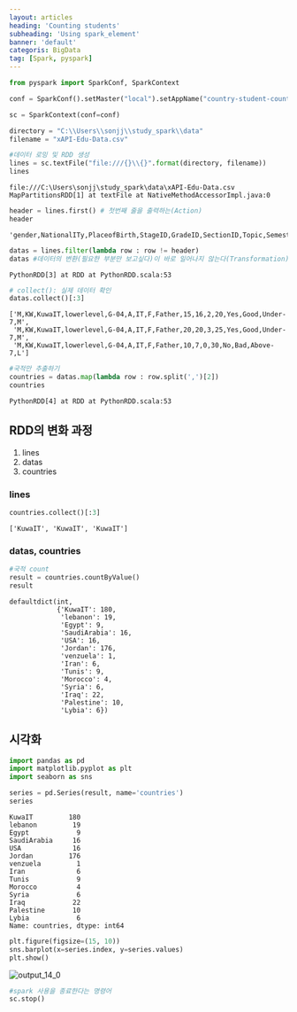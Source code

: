 ```yaml
---
layout: articles
heading: 'Counting students'
subheading: 'Using spark_element'
banner: 'default'
categoris: BigData
tag: [Spark, pyspark]
---
```


```python
from pyspark import SparkConf, SparkContext
```

```python
conf = SparkConf().setMaster("local").setAppName("country-student-counts")

sc = SparkContext(conf=conf)
```


```python
directory = "C:\\Users\\sonjj\\study_spark\\data"
filename = "xAPI-Edu-Data.csv"
```


```python
#데이터 로밍 및 RDD 생성
lines = sc.textFile("file:///{}\\{}".format(directory, filename))
lines
```




    file:///C:\Users\sonjj\study_spark\data\xAPI-Edu-Data.csv MapPartitionsRDD[1] at textFile at NativeMethodAccessorImpl.java:0




```python
header = lines.first() # 첫번째 줄을 출력하는(Action)
header
```




    'gender,NationalITy,PlaceofBirth,StageID,GradeID,SectionID,Topic,Semester,Relation,raisedhands,VisITedResources,AnnouncementsView,Discussion,ParentAnsweringSurvey,ParentschoolSatisfaction,StudentAbsenceDays,Class'




```python
datas = lines.filter(lambda row : row != header)
datas #데이터의 변환(필요한 부분만 보고싶다)이 바로 일어나지 않는다(Transformation)
```




    PythonRDD[3] at RDD at PythonRDD.scala:53




```python
# collect(): 실제 데이터 확인
datas.collect()[:3]
```




    ['M,KW,KuwaIT,lowerlevel,G-04,A,IT,F,Father,15,16,2,20,Yes,Good,Under-7,M',
     'M,KW,KuwaIT,lowerlevel,G-04,A,IT,F,Father,20,20,3,25,Yes,Good,Under-7,M',
     'M,KW,KuwaIT,lowerlevel,G-04,A,IT,F,Father,10,7,0,30,No,Bad,Above-7,L']




```python
#국적만 추출하기
countries = datas.map(lambda row : row.split(',')[2])
countries 
```




    PythonRDD[4] at RDD at PythonRDD.scala:53



## RDD의 변화 과정 
1. lines 
2. datas 
3. countries

### lines
```python
countries.collect()[:3]
```




    ['KuwaIT', 'KuwaIT', 'KuwaIT']



### datas, countries
```python
#국적 count
result = countries.countByValue()
result
```




    defaultdict(int,
                {'KuwaIT': 180,
                 'lebanon': 19,
                 'Egypt': 9,
                 'SaudiArabia': 16,
                 'USA': 16,
                 'Jordan': 176,
                 'venzuela': 1,
                 'Iran': 6,
                 'Tunis': 9,
                 'Morocco': 4,
                 'Syria': 6,
                 'Iraq': 22,
                 'Palestine': 10,
                 'Lybia': 6})



## 시각화


```python
import pandas as pd
import matplotlib.pyplot as plt
import seaborn as sns
```


```python
series = pd.Series(result, name='countries')
series
```




    KuwaIT         180
    lebanon         19
    Egypt            9
    SaudiArabia     16
    USA             16
    Jordan         176
    venzuela         1
    Iran             6
    Tunis            9
    Morocco          4
    Syria            6
    Iraq            22
    Palestine       10
    Lybia            6
    Name: countries, dtype: int64




```python
plt.figure(figsize=(15, 10))
sns.barplot(x=series.index, y=series.values)
plt.show()
```

![output_14_0](https://user-images.githubusercontent.com/77920565/182392465-e48f78d5-490d-4055-af02-f7e2a018ca4e.png)


```python
#spark 사용을 종료한다는 명령어
sc.stop()
```